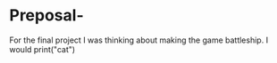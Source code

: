 # Preposal-

For the final project I was thinking about making the game battleship.
I would 
print("cat")
